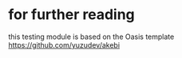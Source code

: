 # for further reading
this testing module is based on the Oasis template https://github.com/yuzudev/akebi